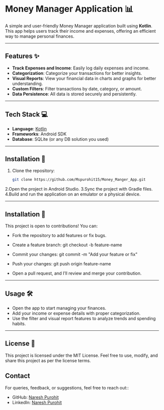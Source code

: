 # Money Manager Application 📊

A simple and user-friendly Money Manager application built using **Kotlin**. This app helps users track their income and expenses, offering an efficient way to manage personal finances.

---

## Features ✨

- **Track Expenses and Income**: Easily log daily expenses and income.
- **Categorization**: Categorize your transactions for better insights.
- **Visual Reports**: View your financial data in charts and graphs for better understanding.
- **Custom Filters**: Filter transactions by date, category, or amount.
- **Data Persistence**: All data is stored securely and persistently.

---

## Tech Stack 💻

- **Language**: [Kotlin](https://kotlinlang.org/)  
- **Frameworks**: Android SDK  
- **Database**: SQLite (or any DB solution you used)

---


## Installation 🚀

1. Clone the repository:
   ```bash
   git clone https://github.com/Mspurohit15/Money_Manger_App.git

2.Open the project in Android Studio.
3.Sync the project with Gradle files.
4.Build and run the application on an emulator or a physical device.

---

## Installation 🤝

This project is open to contributions! You can:

- Fork the repository to add features or fix bugs.
- Create a feature branch: git checkout -b feature-name
- Commit your changes: git commit -m "Add your feature or fix"
- Push your changes: git push origin feature-name

-  Open a pull request, and I’ll review and merge your contribution.

---
## Usage 🛠️

- Open the app to start managing your finances.
- Add your income or expense details with proper categorization.
- Use the filter and visual report features to analyze trends and spending habits.

---


## License 📜

This project is licensed under the MIT License. Feel free to use, modify, and share this project as per the license terms.


## Contact
For queries, feedback, or suggestions, feel free to reach out::

- GitHub: [Naresh Purohit](https://github.com/Mspurohit15)
- LinkedIn: [Naresh Purohit](https://www.linkedin.com/in/naresh-purohit-%F0%9F%87%AE%F0%9F%87%B3-5130891a8/)


















